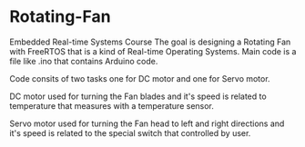 # Rotating-Fan
Embedded Real-time Systems Course
The goal is designing a Rotating Fan with FreeRTOS that is a kind of Real-time Operating Systems.
Main code is a file like .ino that contains Arduino code.

Code consits of two tasks one for DC motor and one for Servo motor. 

DC motor used for turning the Fan blades and it's speed is related to temperature that measures with a temperature sensor.

Servo motor used for turning the Fan head to left and right directions and it's speed is related to the special switch that controlled by user.
